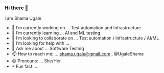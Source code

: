 ### Hi there 👋

I am Shama Ugale

- 🔭 I’m currently working on ... Test automation and Infrastructure 
- 🌱 I’m currently learning ... AI and ML testing
- 👯 I’m looking to collaborate on ... Test automation / Infrastructure / AI/ML
- 🤔 I’m looking for help with ... 
- 💬 Ask me about ... Software Testing
- 📫 How to reach me: ... shama.ugale@gmail.com , @UgaleShama
- 😄 Pronouns: ... She/Her
- ⚡ Fun fact: ... 
